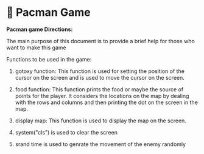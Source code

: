 # 🔔 Pacman Game

**Pacman game Directions:**

The main purpose of this document is to provide a brief help for those who want  to make this game

Functions to be used in the game:

1. gotoxy function: This function is used for setting the position of the cursor on the screen and is used to move the cursor on the screen.

2. food function: This function prints the food or maybe the source of points for the player. It considers the locations on the map by dealing with the rows and columns and then printing the dot on the screen in the map.

3. display map: This function is used to display the map on the screen.

4. system("cls") is used to clear the screen

5. srand time is used to genrate the movement of the enemy randomly
